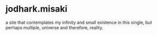# jodhark.misaki
a site that contemplates my infinity and small existence in this single, but perhaps multiple, universe and therefore, reality.
